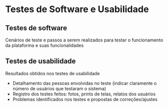# Testes de Software e Usabilidade

## Testes de software

Cenários de teste e passos a serem realizados para testar o funcionamento da plataforma e suas funcionalidades


## Testes de usabilidade
Resultados obtidos nos testes de usabilidade

- Detalhamento das pessoas envolvidas no teste (indicar claramente o número de usuários que testaram o sistema)
- Registro dos testes feitos: fotos, prints de telas, relatos dos usuários
- Problemas identificados nos testes e propostas de correções/ajustes

